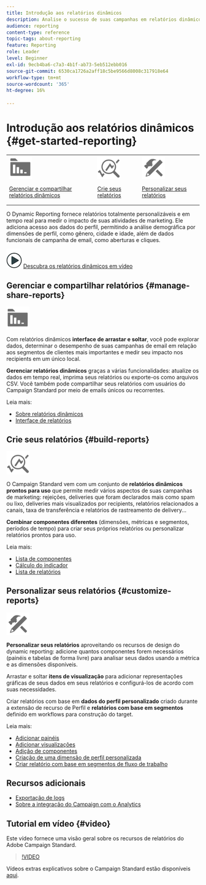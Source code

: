 ```yaml
---
title: Introdução aos relatórios dinâmicos
description: Analise o sucesso de suas campanhas em relatórios dinâmicos incorporados ou personalizados.
audience: reporting
content-type: reference
topic-tags: about-reporting
feature: Reporting
role: Leader
level: Beginner
exl-id: 9ecb4ba6-c7a3-4b1f-ab73-5eb512ebb016
source-git-commit: 6530ca1726a2aff18c5be9566d8008c317918e64
workflow-type: tm+mt
source-wordcount: '365'
ht-degree: 16%

---
```


# Introdução aos relatórios dinâmicos {#get-started-reporting}

<table>
<tr>
<td><img src="assets/do-not-localize/icon_manage.svg" width="60px"><p><a href="#manage-share-reports">Gerenciar e compartilhar relatórios dinâmicos</a></p></td>
<td><img src="assets/do-not-localize/icon_build.svg" width="60px"><p><a href="#build-reports">Crie seus relatórios</a></p></td>
<td><img src="assets/do-not-localize/icon_customize.svg" width="60px"><p><a href="#customize-reports">Personalizar seus relatórios</a></p></td></tr>
</table>

O Dynamic Reporting fornece relatórios totalmente personalizáveis e em tempo real para medir o impacto de suas atividades de marketing. Ele adiciona acesso aos dados do perfil, permitindo a análise demográfica por dimensões de perfil, como gênero, cidade e idade, além de dados funcionais de campanha de email, como aberturas e cliques.

![](assets/do-not-localize/how-to-video.png) [Descubra os relatórios dinâmicos em vídeo](#video)

## Gerenciar e compartilhar relatórios {#manage-share-reports}

<img src="assets/do-not-localize/icon_manage.svg" width="60px">

Com relatórios dinâmicos **interface de arrastar e soltar**, você pode explorar dados, determinar o desempenho de suas campanhas de email em relação aos segmentos de clientes mais importantes e medir seu impacto nos recipients em um único local.

**Gerenciar relatórios dinâmicos** graças a várias funcionalidades: atualize os dados em tempo real, imprima seus relatórios ou exporte-os como arquivos CSV. Você também pode compartilhar seus relatórios com usuários do Campaign Standard por meio de emails únicos ou recorrentes.

Leia mais:

* [Sobre relatórios dinâmicos](../../reporting/using/about-dynamic-reports.md)
* [Interface de relatórios](../../reporting/using/reporting-interface.md)

## Crie seus relatórios {#build-reports}

<img src="assets/do-not-localize/icon_build.svg" width="60px">

O Campaign Standard vem com um conjunto de **relatórios dinâmicos prontos para uso** que permite medir vários aspectos de suas campanhas de marketing: rejeições, deliveries que foram declarados mais como spam ou lixo, deliveries mais visualizados por recipients, relatórios relacionados a canais, taxa de transferência e relatórios de rastreamento de delivery...

**Combinar componentes diferentes** (dimensões, métricas e segmentos, períodos de tempo) para criar seus próprios relatórios ou personalizar relatórios prontos para uso.

Leia mais:

* [Lista de componentes](../../reporting/using/list-of-components-.md)
* [Cálculo do indicador](../../reporting/using/indicator-calculation.md)
* [Lista de relatórios](../../reporting/using/defining-the-report-period.md)

## Personalizar seus relatórios {#customize-reports}

<img src="assets/do-not-localize/icon_customize.svg" width="60px">

**Personalizar seus relatórios** aproveitando os recursos de design do dynamic reporting: adicione quantos componentes forem necessários (painéis e tabelas de forma livre) para analisar seus dados usando a métrica e as dimensões disponíveis.

Arrastar e soltar **itens de visualização** para adicionar representações gráficas de seus dados em seus relatórios e configurá-los de acordo com suas necessidades.

Criar relatórios com base em **dados do perfil personalizado** criado durante a extensão de recurso de Perfil e **relatórios com base em segmentos** definido em workflows para construção do target.

Leia mais:

* [Adicionar painéis](../../reporting/using/adding-panels.md)
* [Adicionar visualizações](../../reporting/using/adding-visualizations.md)
* [Adição de componentes](../../reporting/using/adding-components.md)
* [Criação de uma dimensão de perfil personalizada](../../reporting/using/creating-a-custom-profile-dimension.md)
* [Criar relatório com base em segmentos de fluxo de trabalho](../../reporting/using/creating-a-report-workflow-segment.md)

## Recursos adicionais

* [Exportação de logs](../../automating/using/exporting-logs.md)
* [Sobre a integração do Campaign com o Analytics](../../integrating/using/about-campaign-analytics-integration.md)

## Tutorial em vídeo {#video}

Este vídeo fornece uma visão geral sobre os recursos de relatórios do Adobe Campaign Standard.

>[!VIDEO](https://video.tv.adobe.com/v/23021?quality=12&captions=eng)

Vídeos extras explicativos sobre o Campaign Standard estão disponíveis [aqui](https://experienceleague.adobe.com/docs/campaign-standard-learn/tutorials/overview.html?lang=pt-BR).
